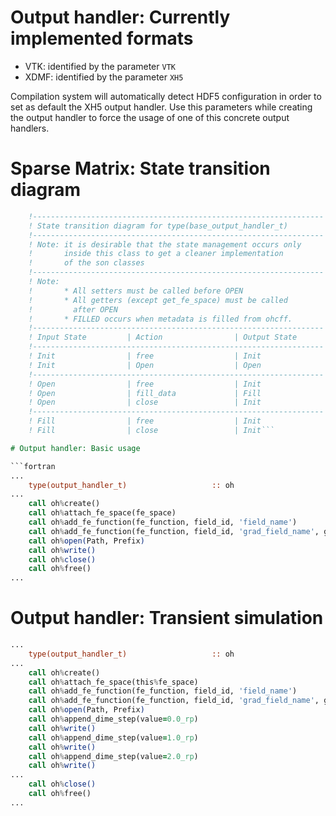 # Output handler: Currently implemented formats

- VTK: identified by the parameter `VTK`
- XDMF: identified by the parameter `XH5`

Compilation system will automatically detect HDF5 configuration in order to set as default the XH5 output handler. Use this parameters while creating the output handler to force the usage of one of this concrete output handlers.

# Sparse Matrix: State transition diagram

```fortran
    !-----------------------------------------------------------------
    ! State transition diagram for type(base_output_handler_t)
    !-----------------------------------------------------------------
    ! Note: it is desirable that the state management occurs only
    !       inside this class to get a cleaner implementation
    !       of the son classes
    !-----------------------------------------------------------------
    ! Note: 
    !       * All setters must be called before OPEN
    !       * All getters (except get_fe_space) must be called
    !         after OPEN
    !       * FILLED occurs when metadata is filled from ohcff.
    !-----------------------------------------------------------------
    ! Input State         | Action                | Output State 
    !-----------------------------------------------------------------
    ! Init                | free                  | Init
    ! Init                | Open                  | Open
    !-----------------------------------------------------------------
    ! Open                | free                  | Init
    ! Open                | fill_data             | Fill
    ! Open                | close                 | Init
    !-----------------------------------------------------------------
    ! Fill                | free                  | Init
    ! Fill                | close                 | Init```

# Output handler: Basic usage

```fortran
...
    type(output_handler_t)                   :: oh
...
    call oh%create()
    call oh%attach_fe_space(fe_space)
    call oh%add_fe_function(fe_function, field_id, 'field_name')
    call oh%add_fe_function(fe_function, field_id, 'grad_field_name', grad_diff_operator)
    call oh%open(Path, Prefix)
    call oh%write()
    call oh%close()
    call oh%free()
...
```

# Output handler: Transient simulation

```fortran
...
    type(output_handler_t)                   :: oh
...
    call oh%create()
    call oh%attach_fe_space(this%fe_space)
    call oh%add_fe_function(fe_function, field_id, 'field_name')
    call oh%add_fe_function(fe_function, field_id, 'grad_field_name', grad_diff_operator)
    call oh%open(Path, Prefix)
    call oh%append_dime_step(value=0.0_rp)
    call oh%write()
    call oh%append_dime_step(value=1.0_rp)
    call oh%write()
    call oh%append_dime_step(value=2.0_rp)
    call oh%write()
...
    call oh%close()
    call oh%free()
...
```

